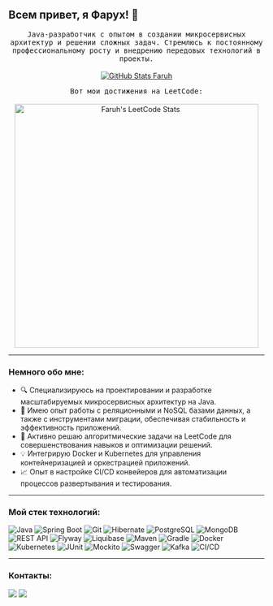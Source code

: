 

## Всем привет, я Фарух! 👋

<p align="center">
  <samp>
    Java-разработчик с опытом в создании микросервисных архитектур и решении сложных задач. Стремлюсь к постоянному профессиональному росту и внедрению передовых технологий в проекты.
  </samp>
  <br/>
  <br/>
  <a href="https://github-readme-stats.vercel.app/api?username=Excommunicode&show_icons=true&theme=dark&include_all_commits=true&count_private=true">
    <img src="https://github-readme-stats.vercel.app/api?username=Excommunicode&show_icons=true&theme=dark&include_all_commits=true&count_private=true" alt="GitHub Stats Faruh">
  </a>
</p>

<p align="center">
  <samp>
    Вот мои достижения на LeetCode:
  </samp>
  <br/>
  <br/>  
  <a href="https://leetcard.jacoblin.cool/Faruh18?theme=dark&font=Noto%20Sans%20SC">
    <img alt="Faruh's LeetCode Stats" src="https://leetcard.jacoblin.cool/Faruh18?theme=dark&font=Noto%20Sans%20SC" width="480"/>
  </a>
</p>

---

### Немного обо мне:

- 🔍 Специализируюсь на проектировании и разработке масштабируемых микросервисных архитектур на Java.
- 🔧 Имею опыт работы с реляционными и NoSQL базами данных, а также с инструментами миграции, обеспечивая стабильность и эффективность приложений.
- 🚀 Активно решаю алгоритмические задачи на LeetCode для совершенствования навыков и оптимизации решений.
- 💡 Интегрирую Docker и Kubernetes для управления контейнеризацией и оркестрацией приложений.
- 📈 Опыт в настройке CI/CD конвейеров для автоматизации процессов развертывания и тестирования.

---

### Мой стек технологий:

![Java](https://img.shields.io/badge/-Java-007396?style=for-the-badge&logo=java&logoColor=white)
![Spring Boot](https://img.shields.io/badge/-Spring%20Boot-6DB33F?style=for-the-badge&logo=springboot&logoColor=white)
![Git](https://img.shields.io/badge/-Git-F05032?style=for-the-badge&logo=Git&logoColor=white)
![Hibernate](https://img.shields.io/badge/-Hibernate-59666C?style=for-the-badge&logo=hibernate&logoColor=white)
![PostgreSQL](https://img.shields.io/badge/-PostgreSQL-336791?style=for-the-badge&logo=postgresql&logoColor=white)
![MongoDB](https://img.shields.io/badge/-MongoDB-47A248?style=for-the-badge&logo=mongodb&logoColor=white)
![REST API](https://img.shields.io/badge/-REST%20API-007EC0?style=for-the-badge)
![Flyway](https://img.shields.io/badge/-Flyway-CC0200?style=for-the-badge&logo=flyway&logoColor=white)
![Liquibase](https://img.shields.io/badge/-Liquibase-2962FF?style=for-the-badge&logo=liquibase&logoColor=white)
![Maven](https://img.shields.io/badge/-Maven-C71A36?style=for-the-badge&logo=apachemaven&logoColor=white)
![Gradle](https://img.shields.io/badge/-Gradle-02303A?style=for-the-badge&logo=gradle&logoColor=white)
![Docker](https://img.shields.io/badge/-Docker-2496ED?style=for-the-badge&logo=docker&logoColor=white)
![Kubernetes](https://img.shields.io/badge/-Kubernetes-326CE5?style=for-the-badge&logo=kubernetes&logoColor=white)
![JUnit](https://img.shields.io/badge/-JUnit-25A162?style=for-the-badge&logo=junit5&logoColor=white)
![Mockito](https://img.shields.io/badge/-Mockito-25A162?style=for-the-badge&logo=mockito&logoColor=white)
![Swagger](https://img.shields.io/badge/-Swagger-85EA2D?style=for-the-badge&logo=swagger&logoColor=black)
![Kafka](https://img.shields.io/badge/-Kafka-231F20?style=for-the-badge&logo=apachekafka&logoColor=white)
![CI/CD](https://img.shields.io/badge/-CI%2FCD-4285F4?style=for-the-badge&logo=googlecloud&logoColor=white)

---

### Контакты:

<a href="https://t.me/BebraExplorer"><img src="https://img.shields.io/badge/Telegram-2CA5E0?style=for-the-badge&logo=telegram&logoColor=white"></a>
<a href="mailto:faruh28.06@mail.ru"><img src="https://img.shields.io/badge/Email-D14836?style=for-the-badge&logo=gmail&logoColor=white"></a>

